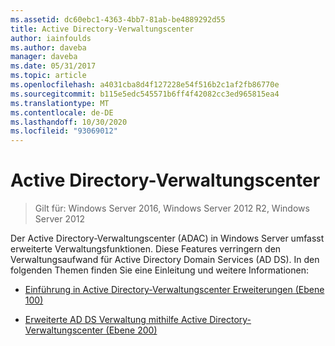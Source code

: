 ```yaml
---
ms.assetid: dc60ebc1-4363-4bb7-81ab-be4889292d55
title: Active Directory-Verwaltungscenter
author: iainfoulds
ms.author: daveba
manager: daveba
ms.date: 05/31/2017
ms.topic: article
ms.openlocfilehash: a4031cba8d4f127228e54f516b2c1af2fb86770e
ms.sourcegitcommit: b115e5edc545571b6ff4f42082cc3ed965815ea4
ms.translationtype: MT
ms.contentlocale: de-DE
ms.lasthandoff: 10/30/2020
ms.locfileid: "93069012"
---
```

# <a name="active-directory-administrative-center"></a>Active Directory-Verwaltungscenter

>Gilt für: Windows Server 2016, Windows Server 2012 R2, Windows Server 2012

Der Active Directory-Verwaltungscenter (ADAC) in Windows Server umfasst erweiterte Verwaltungsfunktionen. Diese Features verringern den Verwaltungsaufwand für Active Directory Domain Services (AD DS). In den folgenden Themen finden Sie eine Einleitung und weitere Informationen:

-   [Einführung in Active Directory-Verwaltungscenter Erweiterungen &#40;Ebene 100&#41;](../../../ad-ds/get-started/adac/Introduction-to-Active-Directory-Administrative-Center-Enhancements--Level-100-.md)

-   [Erweiterte AD DS Verwaltung mithilfe Active Directory-Verwaltungscenter &#40;Ebene 200&#41;](../../../ad-ds/get-started/adac/Advanced-AD-DS-Management-Using-Active-Directory-Administrative-Center--Level-200-.md)



